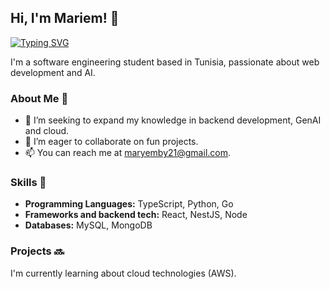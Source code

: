 ## Hi, I'm Mariem! 👋

[![Typing SVG](https://readme-typing-svg.herokuapp.com?font=Fira+Code&size=25&pause=1000&width=435&lines=Web+Developer;Cloud/DevOps+Enthusiast;Aspiring+Entrepreneur)](https://git.io/typing-svg)

I'm a software engineering student based in Tunisia, passionate about web development and AI.

### About Me 🙌

- 🌱 I’m seeking to expand my knowledge in backend development, GenAI and cloud.
- 👯 I’m eager to collaborate on fun projects.
- 📫 You can reach me at maryemby21@gmail.com.

### Skills 🚀

- **Programming Languages:** TypeScript, Python, Go
- **Frameworks and backend tech:** React, NestJS, Node
- **Databases:** MySQL, MongoDB

### Projects 🔜
I'm currently learning about cloud technologies (AWS).
<!--
**fancyvanilla/fancyvanilla** is a ✨ _special_ ✨ repository because its `README.md` (this file) appears on your GitHub profile.

Here are some ideas to get you started:

- 🔭 I’m currently working on ...
- 🌱 I’m currently learning ...
- 👯 I’m looking to collaborate on ...
- 🤔 I’m looking for help with ...
- 💬 Ask me about ...
- 📫 How to reach me: ...
- 😄 Pronouns: ...
- ⚡ Fun fact: ...
-->
